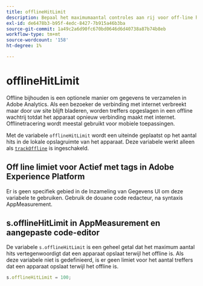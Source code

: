 ```yaml
---
title: offlineHitLimit
description: Bepaal het maximumaantal controles aan rij voor off-line het volgen.
exl-id: de6478b3-b95f-4edc-8427-7b915a46b3ba
source-git-commit: 1a49c2a6d90fc670bd0646d6d40738a87b74b8eb
workflow-type: tm+mt
source-wordcount: '158'
ht-degree: 1%

---
```


# offlineHitLimit

Offline bijhouden is een optionele manier om gegevens te verzamelen in Adobe Analytics. Als een bezoeker de verbinding met internet verbreekt maar door uw site blijft bladeren, worden treffers opgeslagen in een offline wachtrij totdat het apparaat opnieuw verbinding maakt met internet. Offlinetracering wordt meestal gebruikt voor mobiele toepassingen.

Met de variabele `offlineHitLimit` wordt een uiteinde geplaatst op het aantal hits in de lokale opslagruimte van het apparaat. Deze variabele werkt alleen als [`trackOffline`](trackoffline.md) is ingeschakeld.

## Off line limiet voor Actief met tags in Adobe Experience Platform

Er is geen specifiek gebied in de Inzameling van Gegevens UI om deze variabele te gebruiken. Gebruik de douane code redacteur, na syntaxis AppMeasurement.

## s.offlineHitLimit in AppMeasurement en aangepaste code-editor

De variabele `s.offlineHitLimit` is een geheel getal dat het maximum aantal hits vertegenwoordigt dat een apparaat opslaat terwijl het offline is. Als deze variabele niet is gedefinieerd, is er geen limiet voor het aantal treffers dat een apparaat opslaat terwijl het offline is.

```js
s.offlineHitLimit = 100;
```
